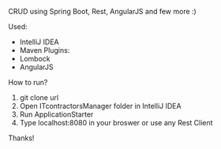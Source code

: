 CRUD using Spring Boot, Rest, AngularJS and few more :)

Used:
- IntelliJ IDEA
- Maven
Plugins:
- Lombock
- AngularJS

How to run?
1) git clone url
2) Open ITcontractorsManager folder in IntelliJ IDEA
3) Run ApplicationStarter
4) Type localhost:8080 in your broswer or use any Rest Client

Thanks!


